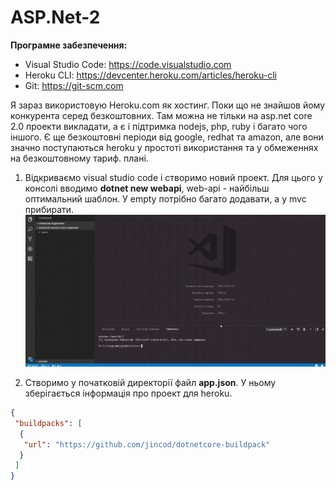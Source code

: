 # ASP.Net-2
**Програмне забезпечення:**
 - Visual Studio Code: https://code.visualstudio.com
 - Heroku CLI: https://devcenter.heroku.com/articles/heroku-cli
 - Git: https://git-scm.com
 
Я зараз використовую Heroku.com як хостинг. Поки що не знайшов йому конкурента серед безкоштовних.
Там можна не тільки на asp.net core 2.0 проекти викладати, а є і підтримка nodejs, php, ruby і багато чого іншого. Є ще безкоштовні періоди від google, redhat та amazon, але вони значно поступаються heroku у простоті використання та у обмеженнях на безкоштовному тариф. плані.

1. Відкриваємо visual studio code і створимо новий проект. Для цього у консолі вводимо **dotnet new webapi**, web-api - найбільш оптимальний шаблон. У empty потрібно багато додавати, а у mvc прибирати.
![Alt Text](https://github.com/licurg/ASP.Net-2/blob/master/gifs/3.gif)

2. Створимо у початковій директорії файл **app.json**. У ньому зберігається інформація про проект для heroku.
```json
{
 "buildpacks": [
  {
   "url": "https://github.com/jincod/dotnetcore-buildpack"
  }
 ]
}
```
